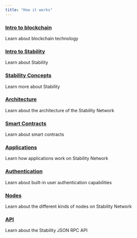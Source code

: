 ```yaml
---
title: "How it works"
---
```


<div class="docs-card-container">
<div class="row row-cols-1 row-cols-md-3a g-4">

  <div class="col">
    <div class="card card-body h-100 d-flex flex-column" >
    <a href="/how_it_works/intro_to_blockchain" class="card-title card-link stretched-link"> <h3>Intro to blockchain</h3></a>
    <p class="card-text">Learn about blockchain technology</p>
</div>
</div>

  <div class="col">
    <div class="card card-body h-100 d-flex flex-column">
    <a href="/how_it_works/intro_to_stability" class="card-title card-link stretched-link"> <h3>Intro to Stability</h3></a>
    <p class="card-text">Learn about Stability</p>
</div>
</div>

  <div class="col">
    <div class="card card-body h-100 d-flex flex-column">
    <a href="/how_it_works/stability_concepts" class="card-title card-link stretched-link"> <h3>Stability Concepts</h3></a>
    <p class="card-text">Learn more about Stability</p>
</div>
</div>
</div>
</div>

<div class="docs-card-container">
<div class="row row-cols-1 row-cols-md-3a g-4">

  <div class="col">
    <div class="card card-body h-100 d-flex flex-column">
    <a href="/how_it_works/architecture" class="card-title card-link stretched-link"> <h3>Architecture</h3></a>
    <p class="card-text">Learn about the architecture of the Stability Network</p>
</div>
</div>

  <div class="col">
    <div class="card card-body h-100 d-flex flex-column">
    <a href="/how_it_works/smart_contracts" class="card-title card-link stretched-link"> <h3>Smart Contracts</h3></a>
    <p class="card-text">Learn about smart contracts</p>
</div>
</div>

  <div class="col">
    <div class="card card-body h-100 d-flex flex-column">
    <a href="/how_it_works/applications" class="card-title card-link stretched-link"> <h3>Applications</h3></a>
    <p class="card-text">Learn how applications work on Stability Network</p>
</div>
</div>

</div>
</div>

<div class="docs-card-container">
<div class="row row-cols-1 row-cols-md-3a g-4">

  <div class="col">
    <div class="card card-body h-100 d-flex flex-column">
    <a href="/how_it_works/authentication" class="card-title card-link stretched-link"> <h3>Authentication</h3></a>
    <p class="card-text">Learn about built-in user authentication capabilities</p>
</div>
</div>

  <div class="col">
    <div class="card card-body h-100 d-flex flex-column">
    <a href="/how_it_works/nodes" class="card-title card-link stretched-link"> <h3>Nodes</h3></a>
    <p class="card-text">Learn about the different kinds of nodes on Stability Network</p>
</div>
</div>

  <div class="col">
    <div class="card card-body h-100 d-flex flex-column">
    <a href="/how_it_works/api" class="card-title card-link stretched-link"> <h3>API</h3></a>
    <p class="card-text">Learn about the Stability JSON RPC API</p>
</div>
</div>

</div>
</div>